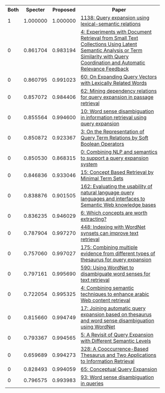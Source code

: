<html><table><tr>
<th>Both</th>
<th>Specter</th>
<th>Proposed</th>
<th>Paper</th>
</tr>
<tr>
<td>1</td>
<td>1.000000</td>
<td>1.000000</td>
<td><a href="https://www.semanticscholar.org/paper/dc69c680484633f27962510ced7afb20f60065cb">1138: Query expansion using lexical-semantic relations</a></td>
</tr>
<tr>
<td>0</td>
<td>0.861704</td>
<td>0.983194</td>
<td><a href="https://www.semanticscholar.org/paper/b4be4a2b8aa5c6afe87685335e41fc93944c53f9">4: Experiments with Document Retrieval from Small Text Collections Using Latent Semantic Analysis or Term Similarity with Query Coordination and Automatic Relevance Feedback</a></td>
</tr>
<tr>
<td>0</td>
<td>0.860795</td>
<td>0.991023</td>
<td><a href="https://www.semanticscholar.org/paper/addf61597f350220d6c41b95f2f3342f5a869b11">60: On Expanding Query Vectors with Lexically Related Words</a></td>
</tr>
<tr>
<td>0</td>
<td>0.857072</td>
<td>0.984406</td>
<td><a href="https://www.semanticscholar.org/paper/ca87d39fea7abaf920bd9e11107f5c9f7013daa9">62: Mining dependency relations for query expansion in passage retrieval</a></td>
</tr>
<tr>
<td>0</td>
<td>0.855564</td>
<td>0.994600</td>
<td><a href="https://www.semanticscholar.org/paper/fdd3b2ff94c703aa779c994edaec875d71641a3d">10: Word sense disambiguation in information retrieval using query expansion</a></td>
</tr>
<tr>
<td>0</td>
<td>0.850872</td>
<td>0.923367</td>
<td><a href="https://www.semanticscholar.org/paper/a2983a0b567582681b99a6cbc695d86b0f5d07ae">3: On the Representation of Query Term Relations by Soft Boolean Operators</a></td>
</tr>
<tr>
<td>0</td>
<td>0.850530</td>
<td>0.868315</td>
<td><a href="https://www.semanticscholar.org/paper/68566f5d43444350a59bef054711e4d1b6479086">0: Combining NLP and semantics to support a query expansion system</a></td>
</tr>
<tr>
<td>0</td>
<td>0.846836</td>
<td>0.933046</td>
<td><a href="https://www.semanticscholar.org/paper/a9dc201170338003ae3300d0a8a1199d3bfad1bf">15: Concept Based Retrieval by Minimal Term Sets</a></td>
</tr>
<tr>
<td>0</td>
<td>0.838876</td>
<td>0.901505</td>
<td><a href="https://www.semanticscholar.org/paper/10a5f2cda55c3ce977d2b3de5b5f7704e88c4b51">162: Evaluating the usability of natural language query languages and interfaces to Semantic Web knowledge bases</a></td>
</tr>
<tr>
<td>0</td>
<td>0.836235</td>
<td>0.946029</td>
<td><a href="https://www.semanticscholar.org/paper/7033b916a7f2510ca9766b7a8ed15920a9f9e2f3">6: Which concepts are worth extracting?</a></td>
</tr>
<tr>
<td>0</td>
<td>0.787904</td>
<td>0.997270</td>
<td><a href="https://www.semanticscholar.org/paper/204ac92bcfa4fbc0b682d797381626987dd047c3">448: Indexing with WordNet synsets can improve text retrieval</a></td>
</tr>
<tr>
<td>0</td>
<td>0.757060</td>
<td>0.997027</td>
<td><a href="https://www.semanticscholar.org/paper/96811dfaad709b171f1d5bc8e15439abe1fde029">175: Combining multiple evidence from different types of thesaurus for query expansion</a></td>
</tr>
<tr>
<td>0</td>
<td>0.797161</td>
<td>0.995690</td>
<td><a href="https://www.semanticscholar.org/paper/59407446503d49a8cf5f5643b17502835b62f139">590: Using WordNet to disambiguate word senses for text retrieval</a></td>
</tr>
<tr>
<td>0</td>
<td>0.722054</td>
<td>0.995325</td>
<td><a href="https://www.semanticscholar.org/paper/7e7da5691f6ccc4f2fcc9c804f1bc8b6e2b2f098">4: Combining semantic techniques to enhance arabic Web content retrieval</a></td>
</tr>
<tr>
<td>0</td>
<td>0.815660</td>
<td>0.994749</td>
<td><a href="https://www.semanticscholar.org/paper/57e28b891f11bf68085be55bc8ee6dd11f6759ca">17: Joining automatic query expansion based on thesaurus and word sense disambiguation using WordNet</a></td>
</tr>
<tr>
<td>0</td>
<td>0.793367</td>
<td>0.994565</td>
<td><a href="https://www.semanticscholar.org/paper/177ea9f27c36cbfb49c0c25f905d0e09539c96cb">5: A Revisit of Query Expansion with Different Semantic Levels</a></td>
</tr>
<tr>
<td>0</td>
<td>0.659689</td>
<td>0.994273</td>
<td><a href="https://www.semanticscholar.org/paper/244ac8d99def8e6238f318e5a4cdcec8023970e1">328: A Cooccurrence-Based Thesaurus and Two Applications to Information Retrieval</a></td>
</tr>
<tr>
<td>0</td>
<td>0.828493</td>
<td>0.994059</td>
<td><a href="https://www.semanticscholar.org/paper/cf60731faaa6891916cfd3126488513e9e327365">65: Conceptual Query Expansion</a></td>
</tr>
<tr>
<td>0</td>
<td>0.796575</td>
<td>0.993983</td>
<td><a href="https://www.semanticscholar.org/paper/187634752d16ad97193dd6ab3cd41a4ed13dfe5a">93: Word sense disambiguation in queries</a></td>
</tr>
</table></html>
